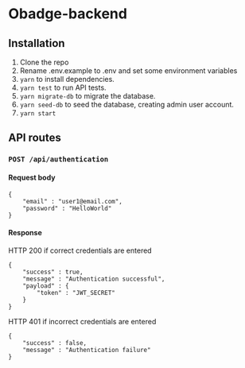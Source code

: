 # Obadge-backend

## Installation

1. Clone the repo
2. Rename .env.example to .env and set some environment variables
3. ```yarn``` to install dependencies.
4. ```yarn test``` to run API tests.
5. ```yarn migrate-db``` to migrate the database.
6. ```yarn seed-db``` to seed the database, creating admin user account.
7. ```yarn start```

## API routes


### ```POST /api/authentication```

#### Request body

```
{
    "email" : "user1@email.com",
    "password" : "HelloWorld" 
}
```

#### Response

HTTP 200 if correct credentials are entered


```
{
    "success" : true,
    "message" : "Authentication successful",
    "payload" : {
        "token" : "JWT_SECRET"
    }
}
```

HTTP 401 if incorrect credentials are entered

```
{
    "success" : false,
    "message" : "Authentication failure"
}
```
